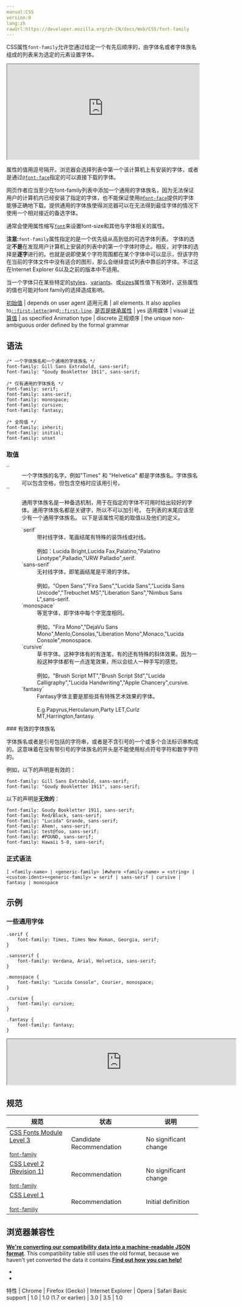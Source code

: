 ```yaml
---
manual:CSS
version:0
lang:zh
rawUrl:https://developer.mozilla.org/zh-CN/docs/Web/CSS/font-family
---
```






CSS属性`font-family`允许您通过给定一个有先后顺序的，由字体名或者字体族名组成的列表来为选定的元素设置字体。

<iframe src='https://interactive-examples.mdn.mozilla.net/pages/css/font-family.html' width='100%' height='250'></iframe>






属性的值用逗号隔开。浏览器会选择列表中第一个该计算机上有安装的字体，或者是通过[`@font-face`](%27942 "这是一个叫做@font-face 的CSS @规则 ，它允许网页开发者为其网页指定在线字体。 通过这种作者自备字体的方式，@font-face 可以消除对用户电脑字体的依赖。 @font-face 不仅可以放在在CSS的最顶层, 也可以放在 @规则 的 条件规则组 中。")指定的可以直接下载的字体。



网页作者应当至少在font-family列表中添加一个通用的字体族名，因为无法保证用户的计算机内已经安装了指定的字体，也不能保证使用[`@font-face`](%27942 "这是一个叫做@font-face 的CSS @规则 ，它允许网页开发者为其网页指定在线字体。 通过这种作者自备字体的方式，@font-face 可以消除对用户电脑字体的依赖。 @font-face 不仅可以放在在CSS的最顶层, 也可以放在 @规则 的 条件规则组 中。")提供的字体能够正确地下载。提供通用的字体族使得浏览器可以在无法得到最佳字体的情况下使用一个相对接近的备选字体。



通常会使用属性缩写[`font`](%428 "font 属性是设置 font-style, font-variant, font-weight, font-size, line-height 和 font-family属性的简写，或使用特定的关键字设置元素的字体为某个系统字体。")来设置font-size和其他与字体相关的属性。



**注意:**`font-family`属性指定的是一个优先级从高到低的可选字体列表。 字体的选定**不是**在发现用户计算机上安装的列表中的第一个字体时停止。相反，对字体的选择是**逐字**进行的。也就是说即使某个字符周围都在某个字体中可以显示，但该字符在当前的字体文件中没有适合的图形，那么会继续尝试列表中靠后的字体。不过这在Internet Explorer 6以及之前的版本中不适用。



当一个字体只在某些特定的[styles](%30085 "CSS/font-style")、[variants](%30086 "CSS/font-variant")、或[sizes](%30087 "CSS/font-size")属性值下有效时，这些属性的值也可能对font family的选择造成影响。



[初始值](%28302 "") | depends on user agent 
适用元素 | all elements. It also applies to[`::first-letter`](%27929 "CSS 伪元素 ::first-letter会选中某 block-level element（块级元素）第一行的第一个字母，并且文字所处的行之前没有其他内容（如图片和内联的表格） 。")and[`::first-line`](%27930 "::first-line CSS pseudo-element （CSS伪元素）在某 block-level element （块级元素）的第一行应用样式。第一行的长度取决于很多因素，包括元素宽度，文档宽度和文本的文字大小。"). 
[是否是继承属性](%28299 "") | yes 
适用媒体 | visual 
[计算值](%28304 "") | as specified 
Animation type | discrete 
正规顺序 | the unique non-ambiguous order defined by the formal grammar 


## 语法<a name="语法"></a>

```
/* 一个字体族名和一个通用的字体族名 */
font-family: Gill Sans Extrabold, sans-serif;
font-family: "Goudy Bookletter 1911", sans-serif;

/* 仅有通用的字体族名 */
font-family: serif;
font-family: sans-serif;
font-family: monospace;
font-family: cursive;
font-family: fantasy;

/* 全局值 */
font-family: inherit;
font-family: initial;
font-family: unset
```





### 取值<a name="取值"></a>
<dl><dt id=''>`<family-name>`</dt><dd>一个字体族的名字。例如&quot;Times&quot; 和 &quot;Helvetica&quot; 都是字体族名。字体族名可以包含空格，但包含空格时应该用引号。</dd><dt id=''>`<generic-name>`</dt><dd>

通用字体族名是一种备选机制，用于在指定的字体不可用时给出较好的字体。通用字体族名都是关键字，所以不可以加引号。 在列表的末尾应该至少有一个通用字体族名。 以下是该属性可能的取值以及他们的定义。

<dl><dt id=''>`serif`</dt><dd>带衬线字体，笔画结尾有特殊的装饰线或衬线。<br></br>例如：Lucida Bright,Lucida Fax,Palatino,&quot;Palatino Linotype&quot;,Palladio,&quot;URW Palladio&quot;,serif.</dd><dt id=''>`sans-serif`</dt><dd>无衬线字体，即笔画结尾是平滑的字体。<br></br>例如，&quot;Open Sans&quot;,&quot;Fira Sans&quot;,&quot;Lucida Sans&quot;,&quot;Lucida Sans Unicode&quot;,&quot;Trebuchet MS&quot;,&quot;Liberation Sans&quot;,&quot;Nimbus Sans L&quot;,sans-serif.</dd><dt id=''>`monospace`</dt><dd>等宽字体，即字体中每个字宽度相同。<br></br>例如，&quot;Fira Mono&quot;,&quot;DejaVu Sans Mono&quot;,Menlo,Consolas,&quot;Liberation Mono&quot;,Monaco,&quot;Lucida Console&quot;,monospace.</dd><dt id=''>`cursive`</dt><dd>草书字体。这种字体有的有连笔，有的还有特殊的斜体效果。因为一般这种字体都有一点连笔效果，所以会给人一种手写的感觉。<br></br>例如，&quot;Brush Script MT&quot;,&quot;Brush Script Std&quot;,&quot;Lucida Calligraphy&quot;,&quot;Lucida Handwriting&quot;,&quot;Apple Chancery&quot;,cursive.</dd><dt id=''>`fantasy`</dt><dd>Fantasy字体主要是那些具有特殊艺术效果的字体。<br></br>E.g.Papyrus,Herculanum,Party LET,Curlz MT,Harrington,fantasy.</dd></dl></dd></dl>
### 有效的字体族名<a name="有效的字体族名"></a>


字体族名或者是引号包括的字符串，或者是不含引号的一个或多个合法标识串构成的。这意味着在没有带引号的字体族名的开头是不能使用标点符号字符和数字字符的。



例如，以下的声明是有效的：


```
font-family: Gill Sans Extrabold, sans-serif;
font-family: "Goudy Bookletter 1911", sans-serif;
```


以下的声明是**无效的**：


```
font-family: Goudy Bookletter 1911, sans-serif;
font-family: Red/Black, sans-serif;
font-family: "Lucida" Grande, sans-serif;
font-family: Ahem!, sans-serif;
font-family: test@foo, sans-serif;
font-family: #POUND, sans-serif;
font-family: Hawaii 5-0, sans-serif;
```

### 正式语法<a name="正式语法"></a>

```
[ <family-name> | <generic-family> ]#where <family-name> = <string> | <custom-ident>+<generic-family> = serif | sans-serif | cursive | fantasy | monospace 

```

## 示例<a name="示例"></a>

### 一些通用字体<a name="一些通用字体"></a>

```
.serif {
    font-family: Times, Times New Roman, Georgia, serif;
}

.sansserif {
    font-family: Verdana, Arial, Helvetica, sans-serif;
}

.monospace {
    font-family: "Lucida Console", Courier, monospace;
}

.cursive {
    font-family: cursive;
}

.fantasy {
    font-family: fantasy;
}
```


<iframe src='https://mdn.mozillademos.org/zh-CN/docs/Web/CSS/font-family$samples/一些通用字体?revision=1383530' width='600' height='120'></iframe>



## 规范<a name="规范"></a>

规范 | 状态 | 说明 
 ---  |  ---  |  ---  | 
[CSS Fonts Module Level 3<br></br><small>font-family</small>](%30088 "") | Candidate Recommendation | No significant change 
[CSS Level 2 (Revision 1)<br></br><small>font-family</small>](%30089 "") | Recommendation | No significant change 
[CSS Level 1<br></br><small>font-familiy</small>](%30090 "") | Recommendation | Initial definition 


## 浏览器兼容性<a name="Browser_compatibility"></a>


**[We&#39;re converting our compatibility data into a machine-readable JSON format](%3344 "")**. This compatibility table still uses the old format, because we haven&#39;t yet converted the data it contains.**[Find out how you can help!](%3392 "")**


* 
* 

特性 | Chrome | Firefox (Gecko) | Internet Explorer | Opera | Safari 
Basic support | 1.0 | 1.0 (1.7 or earlier) | 3.0 | 3.5 | 1.0 






